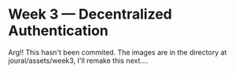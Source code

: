 # Week 3 — Decentralized Authentication

Arg!! This hasn't been commited. The images are in the directory at joural/assets/week3, I'll remake this next.... 